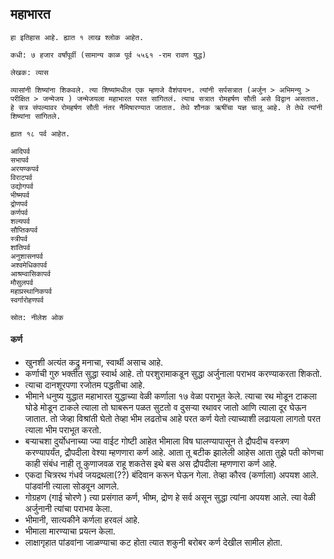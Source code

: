 
## महाभारत

```
हा इतिहास आहे. ह्यात १ लाख श्लोक आहेत.

कधी: ७ हजार वर्षांपूर्वी (सामान्य काळ पूर्व ५५६१ -राम रावण युद्ध)

लेखक: व्यास

व्यासांनी शिष्यांना शिकवले. त्या शिष्यांमधील एक म्हणजे वैशंपायन. त्यांनी सर्पसत्रात (अर्जुन > अभिमन्यु > परीक्षित > जन्मेजय ) जन्मेजयला महाभारत परत सांगितलं. त्याच सत्रात रोमहर्षण सौती असे विद्वान असतात. हे सत्र संपल्यावर रोमहर्षण सौती नंतर नैमिषारण्यात जातात. तेथे शौनक ऋषींचा यज्ञ चालू आहे. ते तेथे त्यांनी शिष्यांना सांगितले.

ह्यात १८ पर्व आहेत.

आदिपर्व
सभापर्व
अरयण्कपर्व
विराटपर्व
उद्योगपर्व
भीष्मपर्व
द्रोणपर्व
कर्णपर्व
शल्यपर्व
सौप्तिकपर्व
स्त्रीपर्व
शांतिपर्व
अनुशासनपर्व
अश्वमेधिकापर्व
आश्रम्वासिकापर्व
मौसुलपर्व
महाप्रस्थानिकपर्व
स्वर्गारोहणपर्व

स्रोत: नीलेश ओक
```



#### कर्ण

- खुनशी अत्यंत कद्रु मनाचा, स्वार्थी असाच आहे. 
- कर्णाची गुरु भक्तीत सुद्धा स्वार्थ आहे. तो परशुरामाकडून सुद्धा अर्जुनाला पराभव करण्याकरता शिकतो.
- त्याचा दानशूरपणा रजोतम पद्धतीचा आहे. 
- भीमाने धनुष्य युद्धात महाभारत युद्धाच्या वेळी कर्णाला १७ वेळा पराभूत केले. त्याचा रथ मोडून टाकला घोडे मोडून टाकले त्याला तो घाबरून पळत सुटतो व दुसऱ्या रथावर जातो आणि त्याला दूर घेऊन जातात. तो जेव्हा विश्रांती घेतो तेव्हा भीम लढतोच आहे परत कर्ण येतो त्याच्याशी लढायला लागतो परत त्याला भीम पराभूत करतो.
- बऱ्याचशा दुर्योधनाच्या ज्या वाईट गोष्टी आहेत भीमाला विष घालण्यापासून ते द्रौपदीच वस्त्रण करण्यापर्यंत, द्रौपदीला वेश्या म्हणणारा कर्ण आहे. आता तू बटीक झालेली आहेस आता तुझे पती कोणचा काही संबंध नाही तू कुणाजवळ राहू शकतेस इथे बस अस द्रौपदीला म्हणणारा कर्ण आहे.
- एकदा चित्ररथ गंधर्व जयद्रथला(??) बंदिवान करून घेऊन गेला. तेव्हा कौरव (कर्णाला) अपयश आले. पांडवांनी त्याला सोडवून आणले.
- गोग्रहण (गाई चोरणे ) त्या प्रसंगात कर्ण, भीष्म, द्रोण हे सर्व असून सुद्धा त्यांना अपयश आले. त्या वेळी अर्जुनानी त्यांचा पराभव केला.
- भीमानी, सात्यकीने कर्णला हरवलं आहे.
- भीमाला मारण्याचा प्रयत्न केला.
- लाक्षागृहात पांडवांना जाळण्याचा कट होता त्यात शकुनी बरोबर कर्ण देखील सामील होता.
